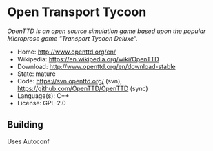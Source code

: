 # Open Transport Tycoon

_OpenTTD is an open source simulation game based upon the popular Microprose game "Transport Tycoon Deluxe"._

- Home: http://www.openttd.org/en/
- Wikipedia: https://en.wikipedia.org/wiki/OpenTTD
- Download: http://www.openttd.org/en/download-stable
- State: mature
- Code: https://svn.openttd.org/ (svn), https://github.com/OpenTTD/OpenTTD (sync)
- Language(s): C++
- License: GPL-2.0

## Building

Uses Autoconf